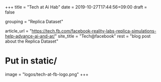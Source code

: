 +++
title = "Tech at Ai Hab"
date = 2019-10-27T17:44:56+09:00
draft = false

grouping = "Replica Dataset"

article_url = "https://tech.fb.com/facebook-reality-labs-replica-simulations-help-advance-ai-and-ar/"
site_title = "Tech@facebook"
rest = "blog post about the Replica Dataset"

# Put in static/
image = "logos/tech-at-fb-logo.png"
+++
